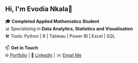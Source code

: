 ## Hi, I'm Evodia Nkala👋

🎓 **Completed Applied Mathematics Student**  
📊 Specializing in **Data Analytics, Statistics and Visualisation**  
🛠️ Tools: Python | R | Tableau | Power BI | Excel | SQL 
 
📫 **Get in Touch**:  
🌐 [Portfolio](https://evodiankalaportfolio.com) | 💼 [LinkedIn](inkedin.com/in/evodia-nkala) | ✉️ [Email Me](mailto:evodiankala5@gmail.com)
